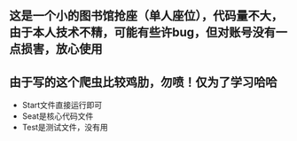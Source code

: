 ## 这是一个小的图书馆抢座（单人座位），代码量不大，由于本人技术不精，可能有些许bug，但对账号没有一点损害，放心使用
## 由于写的这个爬虫比较鸡肋，勿喷！仅为了学习哈哈

- Start文件直接运行即可
- Seat是核心代码文件
- Test是测试文件，没有用

